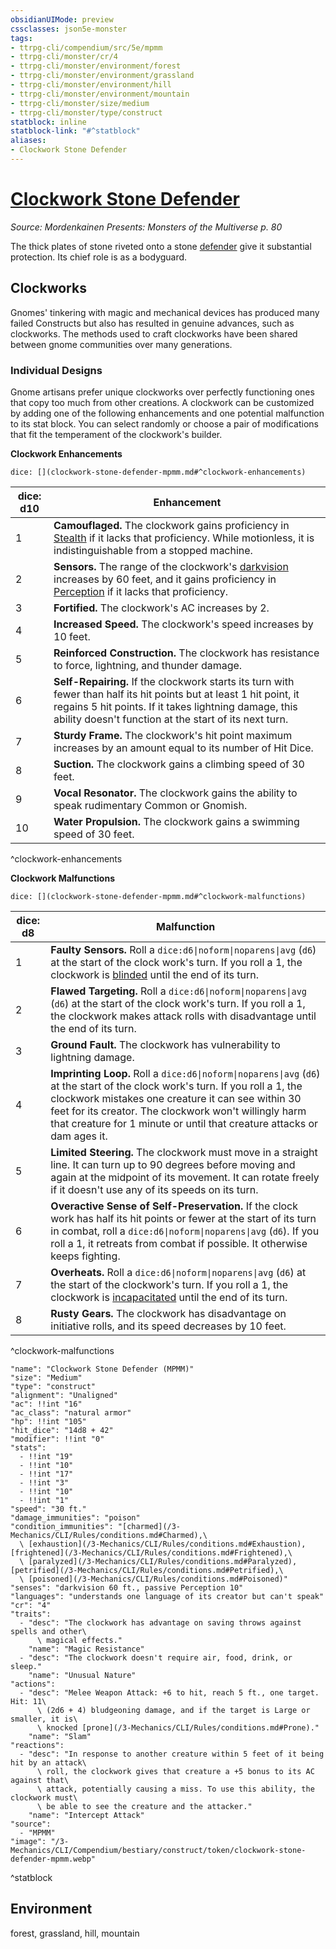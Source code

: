 ```yaml
---
obsidianUIMode: preview
cssclasses: json5e-monster
tags:
- ttrpg-cli/compendium/src/5e/mpmm
- ttrpg-cli/monster/cr/4
- ttrpg-cli/monster/environment/forest
- ttrpg-cli/monster/environment/grassland
- ttrpg-cli/monster/environment/hill
- ttrpg-cli/monster/environment/mountain
- ttrpg-cli/monster/size/medium
- ttrpg-cli/monster/type/construct
statblock: inline
statblock-link: "#^statblock"
aliases:
- Clockwork Stone Defender
---
```

# [Clockwork Stone Defender](3-Mechanics\CLI\Compendium\bestiary\construct/clockwork-stone-defender-mpmm.md)
*Source: Mordenkainen Presents: Monsters of the Multiverse p. 80*  

The thick plates of stone riveted onto a stone [defender](/3-Mechanics/CLI/Compendium/items/defender.md) give it substantial protection. Its chief role is as a bodyguard.

## Clockworks

Gnomes' tinkering with magic and mechanical devices has produced many failed Constructs but also has resulted in genuine advances, such as clockworks. The methods used to craft clockworks have been shared between gnome communities over many generations.

### Individual Designs

Gnome artisans prefer unique clockworks over perfectly functioning ones that copy too much from other creations. A clockwork can be customized by adding one of the following enhancements and one potential malfunction to its stat block. You can select randomly or choose a pair of modifications that fit the temperament of the clockwork's builder.

**Clockwork Enhancements**

`dice: [](clockwork-stone-defender-mpmm.md#^clockwork-enhancements)`

| dice: d10 | Enhancement |
|-----------|-------------|
| 1 | **Camouflaged.** The clockwork gains proficiency in [Stealth](/3-Mechanics/CLI/Rules/skills.md#Stealth) if it lacks that proficiency. While motionless, it is indistinguishable from a stopped machine. |
| 2 | **Sensors.** The range of the clockwork's [darkvision](/3-Mechanics/CLI/Rules/senses.md#Darkvision) increases by 60 feet, and it gains proficiency in [Perception](/3-Mechanics/CLI/Rules/skills.md#Perception) if it lacks that proficiency. |
| 3 | **Fortified.** The clockwork's AC increases by 2. |
| 4 | **Increased Speed.** The clockwork's speed increases by 10 feet. |
| 5 | **Reinforced Construction.** The clockwork has resistance to force, lightning, and thunder damage. |
| 6 | **Self-Repairing.** If the clockwork starts its turn with fewer than half its hit points but at least 1 hit point, it regains 5 hit points. If it takes lightning damage, this ability doesn't function at the start of its next turn. |
| 7 | **Sturdy Frame.** The clockwork's hit point maximum increases by an amount equal to its number of Hit Dice. |
| 8 | **Suction.** The clockwork gains a climbing speed of 30 feet. |
| 9 | **Vocal Resonator.** The clockwork gains the ability to speak rudimentary Common or Gnomish. |
| 10 | **Water Propulsion.** The clockwork gains a swimming speed of 30 feet. |
^clockwork-enhancements

**Clockwork Malfunctions**

`dice: [](clockwork-stone-defender-mpmm.md#^clockwork-malfunctions)`

| dice: d8 | Malfunction |
|----------|-------------|
| 1 | **Faulty Sensors.** Roll a `dice:d6\|noform\|noparens\|avg` (`d6`) at the start of the clock work's turn. If you roll a 1, the clockwork is [blinded](/3-Mechanics/CLI/Rules/conditions.md#Blinded) until the end of its turn. |
| 2 | **Flawed Targeting.** Roll a `dice:d6\|noform\|noparens\|avg` (`d6`) at the start of the clock work's turn. If you roll a 1, the clockwork makes attack rolls with disadvantage until the end of its turn. |
| 3 | **Ground Fault.** The clockwork has vulnerability to lightning damage. |
| 4 | **Imprinting Loop.** Roll a `dice:d6\|noform\|noparens\|avg` (`d6`) at the start of the clock work's turn. If you roll a 1, the clockwork mistakes one creature it can see within 30 feet for its creator. The clockwork won't willingly harm that creature for 1 minute or until that creature attacks or dam ages it. |
| 5 | **Limited Steering.** The clockwork must move in a straight line. It can turn up to 90 degrees before moving and again at the midpoint of its movement. It can rotate freely if it doesn't use any of its speeds on its turn. |
| 6 | **Overactive Sense of Self-Preservation.** If the clock work has half its hit points or fewer at the start of its turn in combat, roll a `dice:d6\|noform\|noparens\|avg` (`d6`). If you roll a 1, it retreats from combat if possible. It otherwise keeps fighting. |
| 7 | **Overheats.** Roll a `dice:d6\|noform\|noparens\|avg` (`d6`) at the start of the clockwork's turn. If you roll a 1, the clockwork is [incapacitated](/3-Mechanics/CLI/Rules/conditions.md#Incapacitated) until the end of its turn. |
| 8 | **Rusty Gears.** The clockwork has disadvantage on initiative rolls, and its speed decreases by 10 feet. |
^clockwork-malfunctions

```statblock
"name": "Clockwork Stone Defender (MPMM)"
"size": "Medium"
"type": "construct"
"alignment": "Unaligned"
"ac": !!int "16"
"ac_class": "natural armor"
"hp": !!int "105"
"hit_dice": "14d8 + 42"
"modifier": !!int "0"
"stats":
  - !!int "19"
  - !!int "10"
  - !!int "17"
  - !!int "3"
  - !!int "10"
  - !!int "1"
"speed": "30 ft."
"damage_immunities": "poison"
"condition_immunities": "[charmed](/3-Mechanics/CLI/Rules/conditions.md#Charmed),\
  \ [exhaustion](/3-Mechanics/CLI/Rules/conditions.md#Exhaustion), [frightened](/3-Mechanics/CLI/Rules/conditions.md#Frightened),\
  \ [paralyzed](/3-Mechanics/CLI/Rules/conditions.md#Paralyzed), [petrified](/3-Mechanics/CLI/Rules/conditions.md#Petrified),\
  \ [poisoned](/3-Mechanics/CLI/Rules/conditions.md#Poisoned)"
"senses": "darkvision 60 ft., passive Perception 10"
"languages": "understands one language of its creator but can't speak"
"cr": "4"
"traits":
  - "desc": "The clockwork has advantage on saving throws against spells and other\
      \ magical effects."
    "name": "Magic Resistance"
  - "desc": "The clockwork doesn't require air, food, drink, or sleep."
    "name": "Unusual Nature"
"actions":
  - "desc": "Melee Weapon Attack: +6 to hit, reach 5 ft., one target. Hit: 11\
      \ (2d6 + 4) bludgeoning damage, and if the target is Large or smaller, it is\
      \ knocked [prone](/3-Mechanics/CLI/Rules/conditions.md#Prone)."
    "name": "Slam"
"reactions":
  - "desc": "In response to another creature within 5 feet of it being hit by an attack\
      \ roll, the clockwork gives that creature a +5 bonus to its AC against that\
      \ attack, potentially causing a miss. To use this ability, the clockwork must\
      \ be able to see the creature and the attacker."
    "name": "Intercept Attack"
"source":
  - "MPMM"
"image": "/3-Mechanics/CLI/Compendium/bestiary/construct/token/clockwork-stone-defender-mpmm.webp"
```
^statblock

## Environment

forest, grassland, hill, mountain